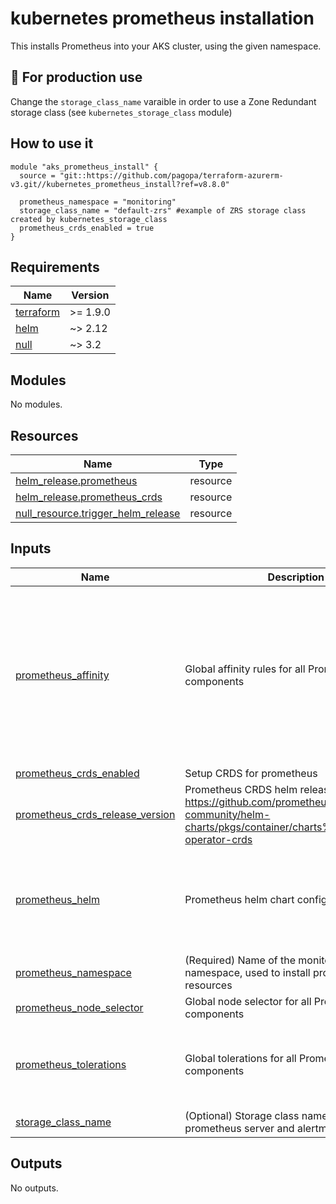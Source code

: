 # kubernetes prometheus installation

This installs Prometheus into your AKS cluster, using the given namespace.

## 📌 For production use

Change the `storage_class_name` varaible in order to use a Zone Redundant storage class (see `kubernetes_storage_class` module)

## How to use it

```hcl
module "aks_prometheus_install" {
  source = "git::https://github.com/pagopa/terraform-azurerm-v3.git//kubernetes_prometheus_install?ref=v8.8.0"
  
  prometheus_namespace = "monitoring"
  storage_class_name = "default-zrs" #example of ZRS storage class created by kubernetes_storage_class
  prometheus_crds_enabled = true
}
```

<!-- markdownlint-disable -->
<!-- BEGIN_TF_DOCS -->
## Requirements

| Name | Version |
|------|---------|
| <a name="requirement_terraform"></a> [terraform](#requirement\_terraform) | >= 1.9.0 |
| <a name="requirement_helm"></a> [helm](#requirement\_helm) | ~> 2.12 |
| <a name="requirement_null"></a> [null](#requirement\_null) | ~> 3.2 |

## Modules

No modules.

## Resources

| Name | Type |
|------|------|
| [helm_release.prometheus](https://registry.terraform.io/providers/hashicorp/helm/latest/docs/resources/release) | resource |
| [helm_release.prometheus_crds](https://registry.terraform.io/providers/hashicorp/helm/latest/docs/resources/release) | resource |
| [null_resource.trigger_helm_release](https://registry.terraform.io/providers/hashicorp/null/latest/docs/resources/resource) | resource |

## Inputs

| Name | Description | Type | Default | Required |
|------|-------------|------|---------|:--------:|
| <a name="input_prometheus_affinity"></a> [prometheus\_affinity](#input\_prometheus\_affinity) | Global affinity rules for all Prometheus components | <pre>object({<br/>    nodeAffinity = object({<br/>      requiredDuringSchedulingIgnoredDuringExecution = object({<br/>        nodeSelectorTerms = list(object({<br/>          matchExpressions = list(object({<br/>            key      = string<br/>            operator = string<br/>            values   = list(string)<br/>          }))<br/>        }))<br/>      })<br/>    })<br/>  })</pre> | `null` | no |
| <a name="input_prometheus_crds_enabled"></a> [prometheus\_crds\_enabled](#input\_prometheus\_crds\_enabled) | Setup CRDS for prometheus | `bool` | `false` | no |
| <a name="input_prometheus_crds_release_version"></a> [prometheus\_crds\_release\_version](#input\_prometheus\_crds\_release\_version) | Prometheus CRDS helm release version. https://github.com/prometheus-community/helm-charts/pkgs/container/charts%2Fprometheus-operator-crds | `string` | `"17.0.2"` | no |
| <a name="input_prometheus_helm"></a> [prometheus\_helm](#input\_prometheus\_helm) | Prometheus helm chart configuration | <pre>object({<br/>    chart_version             = optional(string, "27.1.0")<br/>    server_storage_size       = optional(string, "128Gi")<br/>    alertmanager_storage_size = optional(string, "32Gi")<br/>    replicas                  = optional(number, 1)<br/>  })</pre> | <pre>{<br/>  "alertmanager_storage_size": "32Gi",<br/>  "chart_version": "27.1.0",<br/>  "replicas": 1,<br/>  "server_storage_size": "128Gi"<br/>}</pre> | no |
| <a name="input_prometheus_namespace"></a> [prometheus\_namespace](#input\_prometheus\_namespace) | (Required) Name of the monitoring namespace, used to install prometheus resources | `string` | n/a | yes |
| <a name="input_prometheus_node_selector"></a> [prometheus\_node\_selector](#input\_prometheus\_node\_selector) | Global node selector for all Prometheus components | `map(string)` | `{}` | no |
| <a name="input_prometheus_tolerations"></a> [prometheus\_tolerations](#input\_prometheus\_tolerations) | Global tolerations for all Prometheus components | <pre>list(object({<br/>    key      = string<br/>    operator = string<br/>    value    = string<br/>    effect   = string<br/>  }))</pre> | `[]` | no |
| <a name="input_storage_class_name"></a> [storage\_class\_name](#input\_storage\_class\_name) | (Optional) Storage class name used for prometheus server and alertmanager | `string` | `"default"` | no |

## Outputs

No outputs.
<!-- END_TF_DOCS -->

